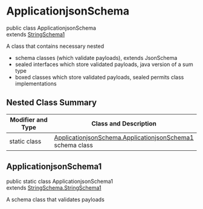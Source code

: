 # ApplicationjsonSchema
public class ApplicationjsonSchema<br>
extends [StringSchema1](../../../../../../../components/schemas/StringSchema.md#stringschema)

A class that contains necessary nested
- schema classes (which validate payloads), extends JsonSchema
- sealed interfaces which store validated payloads, java version of a sum type
- boxed classes which store validated payloads, sealed permits class implementations

## Nested Class Summary
| Modifier and Type | Class and Description |
| ----------------- | ---------------------- |
| static class | [ApplicationjsonSchema.ApplicationjsonSchema1](#applicationjsonschema1)<br> schema class |

## ApplicationjsonSchema1
public static class ApplicationjsonSchema1<br>
extends [StringSchema.StringSchema1](../../../../../../../components/schemas/StringSchema.md#stringschema1)

A schema class that validates payloads
